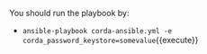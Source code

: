 You should run the playbook by:

- `ansible-playbook corda-ansible.yml -e corda_password_keystore=somevalue`{{execute}}
